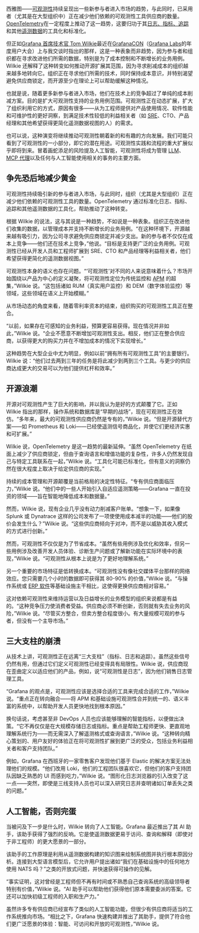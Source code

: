 西雅图——[可观测性](https://thenewstack.io/observability/)持续呈现出一些新参与者进入市场的趋势，与此同时，已采用者（尤其是在大型组织中）正在减少他们依赖的可观测性工具供应商的数量。[OpenTelemetry](https://thenewstack.io/what-is-opentelemetry/)在一定程度上推动了这一趋势，这要归功于其[日志、指标、追踪](https://thenewstack.io/observability-2-0-or-just-logs-all-over-again/)和其他[遥测数据](https://thenewstack.io/from-chaos-to-clarity-master-the-first-mile-of-observability/)的工具化和标准化。

但正如[Grafana 首席技术官 Tom Wilkie](https://uk.linkedin.com/in/tomwilkie)最近在[GrafanaCON](https://grafana.com/events/grafanacon/)（[Grafana Labs](https://thenewstack.io/grafanas-ebpf-beyla-future-hinges-on-opentelemetry/)的年度用户大会）上与我交谈时指出的那样，这是一种表象而非趋势，因为参与者和组织都在寻求改进他们所需的数据，特别是为了成本控制和不断增长的业务用例。Wilkie 还解释了这种转变如何推动开源扩展其范围，因为寻求削减成本的组织越来越多地转向它。组织正在寻求他们所需的技术，同时保持成本意识，并特别渴望避免供应商锁定，而开源至少在理论上可以帮助缓解这种情况。

也就是说，随着更多新参与者进入市场，他们在技术上的竞争超过了单纯的成本削减方案。目的是扩大可观测性支持的业务用例范围。可观测性正在动态扩展，扩大了组织利用它的方式，原因有很多——从为工程师提供对产品使用情况、软件性能和可维护性的更好洞察，到满足技术性较低的利益相关者（如 [SRE](https://thenewstack.io/interrogate-your-software-with-ai-the-future-for-sres/)、CTO、产品经理和其他希望获得更简化遥测数据视图的人）的需求。

也可以说，这种演变将继续推动可观测性朝着新的和有趣的方向发展。我们可能只看到了可观测性的一小部分，即它的潜在用途。可观测性实践和流程的重大扩展似乎即将到来。冒着画蛇添足的风险提及人工智能，可观测性将成为管理 [LLM](https://thenewstack.io/llm/)、[MCP 代理](https://thenewstack.io/mcp-the-missing-link-between-ai-agents-and-apis/)以及任何与人工智能使用相关的事务的主要方面。

## 争先恐后地减少黄金

可观测性持续吸引新的参与者进入市场，与此同时，组织（尤其是大型组织）正在减少他们依赖的可观测性工具的数量。OpenTelemetry 通过标准化日志、指标、追踪和其他遥测数据的工具化，帮助推动了这种转变。

根据 Wilkie 的说法，这与其说是一种趋势，不如说是一种表象。组织正在改进他们收集的数据，以管理成本并支持不断增长的业务用例。“在这种环境下，开源越来越有吸引力，因为公司寻求避免供应商锁定并减少支出。新的参与者不仅仅在成本上竞争——他们还在技术上竞争，”他说。“目标是支持更广泛的业务用例。可观测性已经从开发人员和工程师扩展到 SRE、CTO 和产品经理等利益相关者，他们希望获得更简化的遥测数据视图。”

可观测性本身的语义也存在问题。“‘可观测性’对不同的人来说意味着什么？市场开始围绕以产品为中心的定义凝聚，将可观测性定位为传统监控和 [APM](https://thenewstack.io/the-impact-of-containerization-on-apm-strategies/) 的超集，”Wilkie 说。“这包括诸如 RUM（真实用户监控）和 DEM（数字体验监控）等领域，这些领域在语义上开始模糊。”

从市场动态的角度来看，随着零利率资本的结束，组织购买的可观测性工具正在整合。

“以前，如果存在可感知的业务利益，预算更容易获得。现在情况并非如此，”Wilkie 说。“企业不愿意不断增加可观测性支出。相反，他们正在整合供应商，以获得更大的购买力并在不增加成本的情况下实现增长。”

这种趋势在大型企业中尤为明显，例如以前“拥有所有可观测性工具”的主要银行。Wilkie 说：“他们过去两到三年的任务是将此减少到两到三个工具。与更少的供应商达成更大的交易可以为他们提供杠杆和效率。”

## 开源浪潮

开源对可观测性产生了巨大的影响，并以我认为是好的方式颠覆了它。正如 Wilkie 指出的那样，操作系统和数据库是“早期的战场”，现在可观测性正在效仿。“多年来，最大的可观测性供应商仍然是专有的，”Wilkie 说。“但是开源替代方案——如 Prometheus 和 Loki——已经使遥测信号商品化，并使它们更经济实惠和可扩展。”

Wilkie 说，OpenTelemetry 是这一趋势的最新延伸。“虽然 OpenTelemetry 在纸面上减少了供应商锁定，但由于查询语言和增值功能的复杂性，许多人仍然发现自己与特定工具联系在一起，”Wilkie 说。“工具化可能已标准化，但有意义的洞察仍然在很大程度上取决于给定供应商的实现。”

持续的成本管理和开源颠覆是当前格局的决定性特征。“专有供应商面临压力，”Wilkie 说。“他们中的一些人开始引入自适应遥测策略——Grafana 一直在投资的领域——旨在智能地降低成本和数据量。”

然而，Wilkie 说，现有企业几乎没有动力削减客户账单。“想象一下，如果像 Splunk 或 Dynatrace 这样的公司发布了一项使使用成本减半的功能——他们的股价会发生什么？”Wilkie 说。“这些供应商倾向于对冲，而不是以威胁其收入模式的方式进行创新。”

然而，可观测性不仅仅是为了节省成本。“虽然有些用例涉及优化和效率，但另一些用例涉及改善开发人员体验、诊断生产问题或了解新功能在实际环境中的表现，”Wilkie 说。“可观测性从根本上说是为了更好地理解系统。”

另一个重要的市场特征是低转换成本。“可观测性没有像社交媒体平台那样的网络效应。您只需要几个小时的数据即可获得其 80-90% 的价值，”Wilkie 说。“与操作系统或 [ERP 软件](https://thenewstack.io/sap-simplifies-erp-data-access-for-developers/)等基础设施主干相比，这使得更换供应商相对容易。”

这对依赖可观测性来维持运营以及日益增长的业务模型的组织来说都是有益的。“这种竞争压力使消费者受益。供应商必须不断创新，否则就有失去业务的风险，”Wilkie 说。“尽管买方整合，但卖方整合程度很小。有大量规模可观的参与者，但没有一个主导市场。”

## 三大支柱的崩溃

从技术上讲，可观测性正在远离“三大支柱”（指标、日志和追踪）。虽然这些信号仍然有用，但通过它们定义可观测性已经变得具有局限性。Wilkie 说，供应商现在歪曲定义以适应他们的产品，例如，说“可观测性是日志”，因为他们销售日志管理工具。

“Grafana 的观点是，可观测性应该是选择合适的工具来完成合适的工作，”Wilkie 说。“重点正在转向融合——将 APM 和基础设施可观测性合并到统一的、语义丰富的系统中，以帮助开发人员更快地找到根本原因。”

换句话说，考虑甚至非 DevOps 人员也应该能够理解的智能指标，以便做出决策。“它不再仅仅是在大规模存储日志或指标。重点是帮助工程师更快、更直观地理解系统行为——而无需深入了解遥测格式或查询语言，”Wilkie 说。“这种转向精心策划的、用户友好的体验正在将可观测性扩展到更广泛的受众，包括业务利益相关者和客户支持团队。”

例如，Grafana 在西班牙的一家零售客户发现他们基于 Elastic 的解决方案无法处理他们的规模。“他们改用 Loki，他们的工程团队很喜欢它，但他们的客户支持团队因缺乏熟悉的 UI 而感到吃力，”Wilkie 说。“图形化日志浏览器的引入改变了这一点——突然，即使是三线支持人员也可以深入研究日志并查明诸如订单丢失之类的问题。”

## 人工智能，否则完蛋

当被问及下一步是什么时，Wilkie 转向了人工智能。Grafana 最近推出了其 AI 助手，该助手获得了强烈的反响。它是使遥测数据更易于访问、查询和解释（即使对于非工程师）的更大愿景的一部分。

该助手的工作原理是利用从遥测数据构建的知识图来绘制系统图并执行根本原因分析。连接到大型语言模型后，它允许用户提出诸如“我们在基础设施中的任何地方使用 NATS 吗？”之类的开放式问题，并快速获得可操作的见解。

“事实证明，这对曾经是工程师但不再有时间或不熟悉自己查询系统的高级领导者特别有价值，”Wilkie 说。“AI 助手可以帮助他们获得他们原本需要委派的答案。它还可以加快初级工程师的入职和生产力。”

虽然许多专有供应商已经宣布了类似的人工智能功能，但很少有供应商将适当的工作系统推向市场。“相比之下，Grafana 快速构建并推出了其助手，提供了符合他们更广泛愿景的体验：智能、可访问和开放的可观测性，”Wilkie 说。